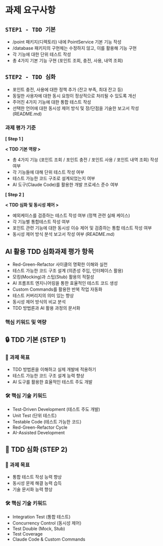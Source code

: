 # 과제 요구사항

## **`STEP1 - TDD 기본`**

- /point 패키지(디렉토리) 내에 PointService 기본 기능 작성
- /database 패키지의 구현체는 수정하지 않고, 이를 활용해 기능 구현
- 각 기능에 대한 단위 테스트 작성
- 총 4가지 기본 기능 구현 (포인트 조회, 충전, 사용, 내역 조회)

## **`STEP2 - TDD 심화`**

- 포인트 충전, 사용에 대한 정책 추가 (잔고 부족, 최대 잔고 등)
- 동일한 사용자에 대한 동시 요청이 정상적으로 처리될 수 있도록 개선
- 주어진 4가지 기능에 대한 통합 테스트 작성
- 선택한 언어에 대한 동시성 제어 방식 및 장/단점을 기술한 보고서 작성 (README.md)

### 과제 평가 기준

**[ Step 1 ]**

**< TDD 기본 역량 >**

- 총 4가지 기능 (포인트 조회 / 포인트 충전 / 포인트 사용 / 포인트 내역 조회) 작성 여부
- 각 기능들에 대해 단위 테스트 작성 여부
- 테스트 가능한 코드 구조로 설계되었는지 여부
- AI 도구(Claude Code)를 활용한 개발 프로세스 준수 여부

**[ Step 2 ]**

**< TDD 심화 및 동시성 제어 >**

- 예외케이스를 검증하는 테스트 작성 여부 (정책 관련 실패 케이스)
- 각 기능별 통합테스트 작성 여부
- 포인트 관련 기능에 대한 동시성 이슈 제어 및 검증하는 통합 테스트 작성 여부
- 동시성 제어 방식 분석 보고서 작성 여부 (README.md)

## **AI 활용 TDD 심화과제 평가 항목**

- Red-Green-Refactor 사이클의 명확한 이해와 실천
- 테스트 가능한 코드 구조 설계 (의존성 주입, 인터페이스 활용)
- 모킹(Mocking)과 스텁(Stub) 활용의 적절성
- AI 프롬프트 엔지니어링을 통한 효율적인 테스트 코드 생성
- Custom Commands를 활용한 반복 작업 자동화
- 테스트 커버리지의 의미 있는 향상
- 동시성 제어 방식의 비교 분석
- TDD 방법론과 AI 활용 과정의 문서화

### 핵심 키워드 및 역량

## **🔒 TDD 기본 (STEP 1)**

### 🎯 과제 목표

- TDD 방법론을 이해하고 실제 개발에 적용하기
- 테스트 가능한 코드 구조 설계 능력 향상
- AI 도구를 활용한 효율적인 테스트 주도 개발

### 🛠️ 핵심 기술 키워드

- Test-Driven Development (테스트 주도 개발)
- Unit Test (단위 테스트)
- Testable Code (테스트 가능한 코드)
- Red-Green-Refactor Cycle
- AI-Assisted Development

## **💽 TDD 심화 (STEP 2)**

### **🎯 과제 목표**

- 통합 테스트 작성 능력 향상
- 동시성 문제 해결 능력 습득
- 기술 문서화 능력 향상

### **🛠️ 핵심 기술 키워드**

- Integration Test (통합 테스트)
- Concurrency Control (동시성 제어)
- Test Double (Mock, Stub)
- Test Coverage
- Claude Code & Custom Commands